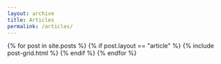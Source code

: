 ```yaml
---
layout: archive
title: Articles
permalink: /articles/
---
```


<div class="tiles">
{% for post in site.posts %}
	{% if post.layout == "article" %}
		{% include post-grid.html %}
	{% endif %}
{% endfor %}
</div><!-- /.tiles -->
